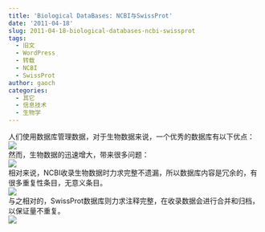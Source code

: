 ```yaml
---
title: 'Biological DataBases: NCBI与SwissProt'
date: '2011-04-18'
slug: 2011-04-18-biological-databases-ncbi-swissprot
tags:
  - 旧文
  - WordPress
  - 转载
  - NCBI
  - SwissProt
author: gaoch
categories:
  - 其它
  - 信息技术
  - 生物学
---
```



人们使用数据库管理数据，对于生物数据来说，一个优秀的数据库有以下优点：  
![](https://cloudfs-spring.oss-cn-qingdao.aliyuncs.com/bio_spring_uploads/2011/04/4Bioinformaticsdatabases3.png)  
然而，生物数据的迅速增大，带来很多问题：  
![](https://cloudfs-spring.oss-cn-qingdao.aliyuncs.com/bio_spring_uploads/2011/04/4Bioinformaticsdatabases4.png)  
相对来说，NCBI收录生物数据时力求完整不遗漏，所以数据库内容是冗余的，有很多重复性条目，无意义条目。  
![](https://cloudfs-spring.oss-cn-qingdao.aliyuncs.com/bio_spring_uploads/2011/04/NCBI.png)  
与之相对的，SwissProt数据库则力求注释完整，在收录数据会进行合并和归档，以保证量不重复。  
![](https://cloudfs-spring.oss-cn-qingdao.aliyuncs.com/bio_spring_uploads/2011/04/4Bioinformaticsdatabases.png)
